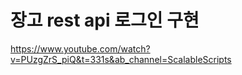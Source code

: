 # 장고 rest api 로그인 구현

https://www.youtube.com/watch?v=PUzgZrS_piQ&t=331s&ab_channel=ScalableScripts
